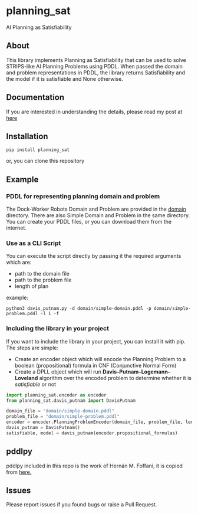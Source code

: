 # planning_sat
AI Planning as Satisfiability

## About
This library implements Planning as Satisfiability that can be used to solve STRIPS-like AI Planning Problems using PDDL.
When passed the domain and problem representations in PDDL, the library returns Satisfiability and the model if it is satisfiable and None otherwise.

## Documentation
If you are interested in understanding the details, please read my post
at [here](https://towardsdatascience.com/ai-planning-as-satisfiability-with-davis-putnam-algorithm-53f05d2f2825)

## Installation
```commandline
pip install planning_sat
```
or, you can clone this repository

## Example

### PDDL for representing planning domain and problem
The Dock-Worker Robots Domain and Problem are provided in the [domain](domain) directory.
There are also Simple Domain and Problem in the same directory.
You can create your PDDL files, or you can download them from the internet.

### Use as a CLI Script
You can execute the script directly by passing it the required arguments which are:
* path to the domain file
* path to the problem file
* length of plan

example:
```commandline
python3 davis_putnam.py -d domain/simple-domain.pddl -p domain/simple-problem.pddl -l 1 -f
```

### Including the library in your project
If you want to include the library in your project, you can install it with pip.
The steps are simple:
* Create an encoder object which will encode the Planning Problem to a boolean (propositional) formula in CNF (Conjunctive Normal Form)
* Create a DPLL object which will run **Davis–Putnam–Logemann–Loveland** algorithm over the encoded problem to determine whether it is *satisfiable* or not

```python
import planning_sat.encoder as encoder
from planning_sat.davis_putnam import DavisPutnam

domain_file = "domain/simple-domain.pddl"
problem_file = "domain/simple-problem.pddl"
encoder = encoder.PlanningProblemEncoder(domain_file, problem_file, length=1)
davis_putnam = DavisPutnam()
satisfiable, model = davis_putnam(encoder.propositional_formulas)
```

## pddlpy
pddlpy included in this repo is the work of Hernán M. Foffani, it is copied from [here.](https://github.com/hfoffani/pddl-lib)


## Issues
Please report issues if you found bugs or raise a Pull Request.
